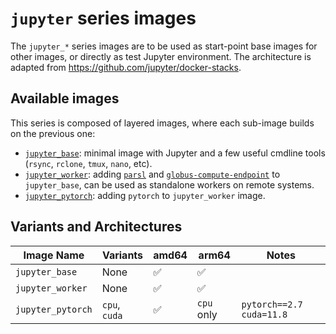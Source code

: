 # `jupyter` series images

The `jupyter_*` series images are to be used as start-point base images for other images, or directly as test Jupyter environment. The architecture is adapted from https://github.com/jupyter/docker-stacks.

## Available images
This series is composed of layered images, where each sub-image builds on the previous one:

- [`jupyter_base`](./base): minimal image with Jupyter and a few useful cmdline tools (`rsync`, `rclone`, `tmux`, `nano`, etc).
- [`jupyter_worker`](./worker): adding [`parsl`](https://github.com/Parsl/parsl) and [`globus-compute-endpoint`](https://github.com/globus/globus-compute) to `jupyter_base`, can be used as standalone workers on remote systems.
- [`jupyter_pytorch`](./pytorch): adding `pytorch` to `jupyter_worker` image.


## Variants and Architectures
| Image Name        | Variants      | amd64 | arm64      | Notes                      |
|-------------------|---------------|-------|------------|----------------------------|
| `jupyter_base`    | None          | ✅    | ✅         |                            |
| `jupyter_worker`  | None          | ✅    | ✅         |                            |
| `jupyter_pytorch` | `cpu`, `cuda` | ✅    | `cpu` only | `pytorch==2.7` `cuda=11.8` |
